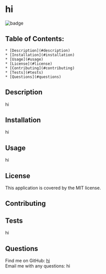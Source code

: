 

  # hi

  ![badge](https://img.shields.io/badge/license-MIT-blue)<br />

  ## Table of Contents:
    * [Description](#description)
    * [Installation](#installation)
    * [Usage](#usage)
    * [License](#license)
    * [Contributing](#contributing)
    * [Tests](#tests)
    * [Questions](#questions)

  ## Description
  hi

  ## Installation
  hi

  ## Usage
  hi

  ## License
  This application is covered by the MIT license.

  ## Contributing
  

  ## Tests
  hi

  ## Questions
  Find me on GitHub: [hi](https://github.com/hi)<br />
  Email me with any questions: hi<br /><br />
